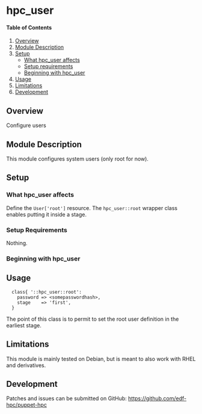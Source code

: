 # hpc_user

#### Table of Contents

1. [Overview](#overview)
2. [Module Description](#module-description)
3. [Setup](#setup)
    * [What hpc_user affects](#what-hpc_user-affects)
    * [Setup requirements](#setup-requirements)
    * [Beginning with hpc_user](#beginning-with-hpc_user)
4. [Usage](#usage)
5. [Limitations](#limitations)
6. [Development](#development)

## Overview

Configure users

## Module Description

This module configures system users (only root for now).

## Setup

### What hpc_user affects

Define the `User['root']` resource. The `hpc_user::root` wrapper class enables
putting it inside a stage.

### Setup Requirements

Nothing.

### Beginning with hpc_user

## Usage

```
  class{ '::hpc_user::root':
    password => <somepasswordhash>,
    stage    => 'first',
  }
```

The point of this class is to permit to set the root user definition in the
earliest stage.

## Limitations

This module is mainly tested on Debian, but is meant to also work with RHEL and
derivatives.

## Development

Patches and issues can be submitted on GitHub:
https://github.com/edf-hpc/puppet-hpc
